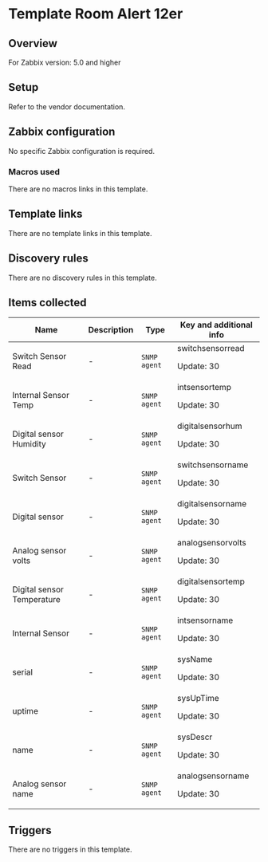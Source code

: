 # Template Room Alert 12er

## Overview

For Zabbix version: 5.0 and higher

## Setup

Refer to the vendor documentation.

## Zabbix configuration

No specific Zabbix configuration is required.

### Macros used

There are no macros links in this template.

## Template links

There are no template links in this template.

## Discovery rules

There are no discovery rules in this template.

## Items collected

|Name|Description|Type|Key and additional info|
|----|-----------|----|----|
|Switch Sensor Read|<p>-</p>|`SNMP agent`|switchsensorread<p>Update: 30</p>|
|Internal Sensor Temp|<p>-</p>|`SNMP agent`|intsensortemp<p>Update: 30</p>|
|Digital sensor Humidity|<p>-</p>|`SNMP agent`|digitalsensorhum<p>Update: 30</p>|
|Switch Sensor|<p>-</p>|`SNMP agent`|switchsensorname<p>Update: 30</p>|
|Digital sensor|<p>-</p>|`SNMP agent`|digitalsensorname<p>Update: 30</p>|
|Analog sensor volts|<p>-</p>|`SNMP agent`|analogsensorvolts<p>Update: 30</p>|
|Digital sensor Temperature|<p>-</p>|`SNMP agent`|digitalsensortemp<p>Update: 30</p>|
|Internal Sensor|<p>-</p>|`SNMP agent`|intsensorname<p>Update: 30</p>|
|serial|<p>-</p>|`SNMP agent`|sysName<p>Update: 30</p>|
|uptime|<p>-</p>|`SNMP agent`|sysUpTime<p>Update: 30</p>|
|name|<p>-</p>|`SNMP agent`|sysDescr<p>Update: 30</p>|
|Analog sensor name|<p>-</p>|`SNMP agent`|analogsensorname<p>Update: 30</p>|
## Triggers

There are no triggers in this template.

